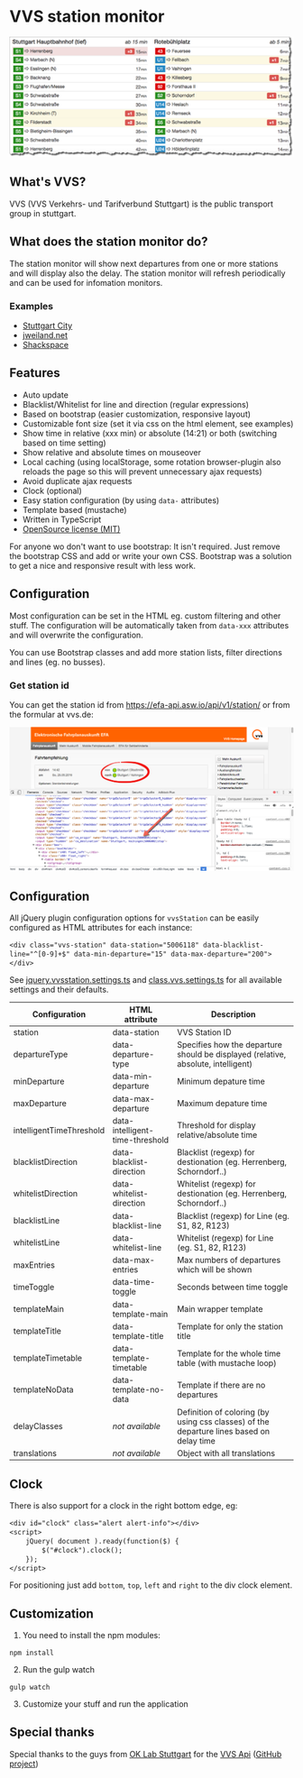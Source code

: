 # VVS station monitor

![VVS station monitor](documentation/preview.png "VVS station montitor")

## What's VVS?

VVS (VVS Verkehrs- und Tarifverbund Stuttgart) is the public transport group in stuttgart.

## What does the station monitor do?

The station monitor will show next departures from one or more stations
and will display also the delay.
The station monitor will refresh periodically and can be used for
infomation monitors.

### Examples

- [Stuttgart City](https://stationmonitor.lugbb.org/)
- [jweiland.net](https://stationmonitor.lugbb.org/jweiland.html)
- [Shackspace](https://stationmonitor.lugbb.org/shackspace.html)

## Features

- Auto update
- Blacklist/Whitelist for line and direction (regular expressions)
- Based on bootstrap (easier customization, responsive layout)
- Customizable font size (set it via css on the html element, see examples)
- Show time in relative (xxx min) or absolute (14:21) or both (switching based on time setting)
- Show relative and absolute times on mouseover
- Local caching (using localStorage, some rotation browser-plugin also reloads the page so this will prevent unnecessary ajax requests)
- Avoid duplicate ajax requests
- Clock (optional)
- Easy station configuration (by using `data-` attributes)
- Template based (mustache)
- Written in TypeScript
- [OpenSource license (MIT)](LICENSE)

For anyone wo don't want to use bootstrap:
It isn't required. Just remove the bootstrap CSS and add or write your own CSS.
Bootstrap was a solution to get a nice and responsive result with less work.

## Configuration

Most configuration can be set in the HTML eg. custom filtering and 
other stuff. The configuration will be automatically taken 
from `data-xxx` attributes and will overwrite the configuration.

You can use Bootstrap classes and add more station lists, filter 
directions and lines (eg. no busses).

### Get station id

You can get the station id from https://efa-api.asw.io/api/v1/station/ 
or from the formular at vvs.de:

![VVS station id](documentation/get-station-id.png "VVS station id")

## Configuration

All jQuery plugin configuration options for `vvsStation` can be easily configured as HTML attributes for each instance:

```
<div class="vvs-station" data-station="5006118" data-blacklist-line="^[0-9]+$" data-min-departure="15" data-max-departure="200"></div>

```

See [jquery.vvsstation.settings.ts](web/src/typescript/jquery.vvsstation.settings.ts) and [class.vvs.settings.ts](web/src/typescript/class.vvs.settings.ts)
for all available settings and their defaults.

Configuration            | HTML attribute                  | Description
-------------------------|---------------------------------|--------------------------------------------------------------------------------------
station                  | data-station                    | VVS Station ID
departureType            | data-departure-type             | Specifies how the departure should be displayed (relative, absolute, intelligent)
minDeparture             | data-min-departure              | Minimum depature time
maxDeparture             | data-max-departure              | Maximum depature time
intelligentTimeThreshold | data-intelligent-time-threshold | Threshold for display relative/absolute time
blacklistDirection       | data-blacklist-direction        | Blacklist (regexp) for destionation (eg. Herrenberg, Schorndorf..)
whitelistDirection       | data-whitelist-direction        | Whitelist (regexp) for destionation (eg. Herrenberg, Schorndorf..)
blacklistLine            | data-blacklist-line             | Blacklist (regexp) for Line (eg. S1, 82, R123)
whitelistLine            | data-whitelist-line             | Whitelist (regexp) for Line (eg. S1, 82, R123)
maxEntries               | data-max-entries                | Max numbers of departures which will be shown
timeToggle               | data-time-toggle                | Seconds between time toggle
templateMain             | data-template-main              | Main wrapper template
templateTitle            | data-template-title             | Template for only the station title
templateTimetable        | data-template-timetable         | Template for the whole time table (with mustache loop)
templateNoData           | data-template-no-data           | Template if there are no departures
delayClasses             | *not available*                 | Definition of coloring (by using css classes) of the departure lines based on delay time
translations             | *not available*                 | Object with all translations


## Clock

There is also support for a clock in the right bottom edge, eg:

```
<div id="clock" class="alert alert-info"></div>
<script>
    jQuery( document ).ready(function($) {
        $("#clock").clock();
    });
</script>

```

For positioning just add `bottom`, `top`, `left` and `right` to the div clock element.


## Customization

1. You need to install the npm modules:
```
npm install
```

2. Run the gulp watch
```
gulp watch
```

3. Customize your stuff and run the application

## Special thanks

Special thanks to the guys from [OK Lab Stuttgart](http://codefor.de/stuttgart/) for the [VVS Api](http://codefor.de/projekte/2015-06-09-stgt-efa-meta-api) ([GitHub project](https://github.com/opendata-stuttgart/metaEFA))
